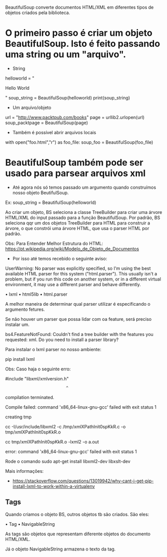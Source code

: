 BeautifulSoup converte documentos HTML/XML em diferentes tipos de objetos criados pela biblioteca.

# O primeiro passo é criar um objeto BeautifulSoup. Isto é feito passando uma string ou um "arquivo".

- String

helloworld = "<p>Hello World</p>"
soup_string = BeautifulSoup(helloworld)
print(soup_string)

- Um arquivo/objeto

url = "http://www.packtpub.com/books"
page = urllib2.urlopen(url)
soup_packtpage = BeautifulSoup(page)

- Também é possível abrir arquivos locais

with open("foo.html","r") as foo_file:
	soup_foo = BeautifulSoup(foo_file)

# BeautifulSoup também pode ser usado para parsear arquivos xml

- Até agora nós só temos passado um argumento quando construímos nosso objeto BeutifulSoup.

Ex: soup_string = BeautifulSoup(helloworld)

Ao criar um objeto, BS seleciona a classe TreeBuilder para criar uma árvore HTML/XML do input passado para a função BeautifulSoup. Por padrão, BS seleciona qqr um dos objetos TreeBuilder para HTML para construir a árvore, o que constrói uma árvore HTML, que usa o parser HTML por padrão.

Obs: Para Entender Melhor Estrutura do HTML:
https://pt.wikipedia.org/wiki/Modelo_de_Objeto_de_Documentos

- Por isso até temos recebido o seguinte aviso:

UserWarning: No parser was explicitly specified, so I'm using the best available HTML parser for this system ("html.parser"). This usually isn't a problem, but if you run this code on another system, or in a different virtual environment, it may use a different parser and behave differently.

•	lxml
•	html5lib
•	html.parser

A melhor maneira de determinar qual parser utilizar é especificando o argumento fetures.

Se não houver um parser que possa lidar com oa feature, será preciso instalar um.

bs4.FeatureNotFound: Couldn't find a tree builder with the features you requested: xml. Do you need to install a parser library?

Para instalar o lxml parser no nosso ambiente:

pip install lxml

Obs: Caso haja o seguinte erro:


 #include "libxml/xmlversion.h"

                               ^

compilation terminated.

Compile failed: command 'x86_64-linux-gnu-gcc' failed with exit status 1

creating tmp

cc -I/usr/include/libxml2 -c /tmp/xmlXPathInit0spKkR.c -o tmp/xmlXPathInit0spKkR.o

cc tmp/xmlXPathInit0spKkR.o -lxml2 -o a.out

error: command 'x86_64-linux-gnu-gcc' failed with exit status 1


Rode o comando sudo apt-get install libxml2-dev libxslt-dev

Mais informações:
- https://stackoverflow.com/questions/13019942/why-cant-i-get-pip-install-lxml-to-work-within-a-virtualenv


## Tags 
Quando criamos o objeto BS, outros objetos tb são criados. São eles:

•	 Tag
•	 NavigableString

As tags são objetos que representam diferente objetos do documento HTML/XML.

Já o objeto NavigableString armazena o texto da tag.
